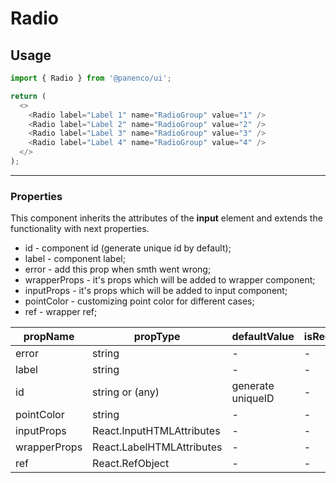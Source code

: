 # Radio

## Usage

```js
import { Radio } from '@panenco/ui';

return (
  <>
    <Radio label="Label 1" name="RadioGroup" value="1" />
    <Radio label="Label 2" name="RadioGroup" value="2" />
    <Radio label="Label 3" name="RadioGroup" value="3" />
    <Radio label="Label 4" name="RadioGroup" value="4" />
  </>
);
```

---

### Properties

This component inherits the attributes of the **input** element and extends the functionality with next properties.

- id - component id (generate unique id by default);
- label - component label;
- error - add this prop when smth went wrong;
- wrapperProps - it's props which will be added to wrapper component;
- inputProps - it's props which will be added to input component;
- pointColor - customizing point color for different cases;
- ref - wrapper ref;

| propName     | propType                  | defaultValue      | isRequired |
| ------------ | ------------------------- | ----------------- | ---------- |
| error        | string                    | -                 | -          |
| label        | string                    | -                 | -          |
| id           | string or (any)           | generate uniqueID | -          |
| pointColor   | string                    | -                 | -          |
| inputProps   | React.InputHTMLAttributes | -                 | -          |
| wrapperProps | React.LabelHTMLAttributes | -                 | -          |
| ref          | React.RefObject           | -                 | -          |
